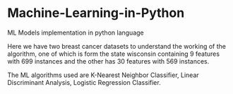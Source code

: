# Machine-Learning-in-Python
ML Models implementation in python language

Here we have two breast cancer datasets to understand the working of the algorithm, one of which is form the state wisconsin containing 9 features with 699 instances and the other has 30 features with 569 instances.

The ML algorithms used are K-Nearest Neighbor Classifier, Linear Discriminant Analysis, Logistic Regression Classifier.
